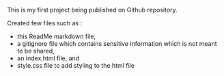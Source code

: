 This is my first project being published on Github repository.

Created few files such as :
* this ReadMe markdown file, 
* a gitignore file which contains sensitive information which is not meant to be shared, 
* an index.html file, and
* style.css file to add styling to the html file